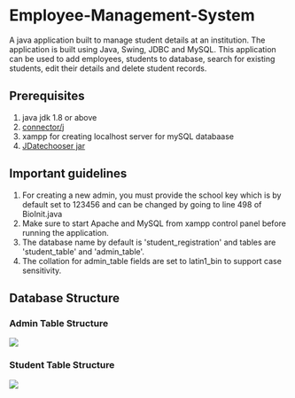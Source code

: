 # Employee-Management-System
A java application built to manage student details at an institution. The application is built using Java, Swing, JDBC and MySQL. This application can be used to add employees, students to database, search for existing students, edit their details and delete student records.

## Prerequisites
1. java jdk 1.8 or above
2. [connector/j](https://dev.mysql.com/downloads/connector/j/)
3. xampp for creating localhost server for mySQL databaase
4. [JDatechooser jar](http://plugins.netbeans.org/plugin/658/jdatechooser-1-2)

## Important guidelines
1. For creating a new admin, you must provide the school key which is by default set to 123456 and can be changed by going to line 498 of BioInit.java
2. Make sure to start Apache and MySQL from xampp control panel before running the application.
3. The database name by default is 'student_registration' and tables are 'student_table' and 'admin_table'.
4. The collation for admin_table fields are set to latin1_bin to support case sensitivity.

## Database Structure
### Admin Table Structure
![](images/admin_table_structure.png)

### Student Table Structure
![](images/student_table_structure.png)
